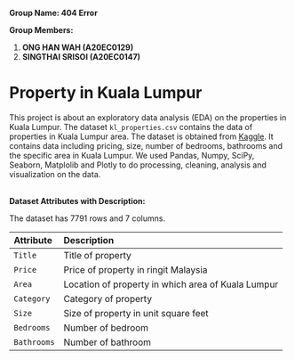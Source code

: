 **Group Name: 404 Error**

**Group Members:**
1. **ONG HAN WAH (A20EC0129)**
2. **SINGTHAI SRISOI (A20EC0147)**

# Property in Kuala Lumpur

This project is about an exploratory data analysis (EDA) on the properties in Kuala Lumpur. The dataset ```kl_properties.csv``` contains the data of properties in Kuala Lumpur area. The dataset is obtained from [Kaggle](https://www.kaggle.com/datasets/thajegan76/real-estate-kuala-lumpur-malaysia). It contains data including pricing, size, number of bedrooms, bathrooms and the specific area in Kuala Lumpur. We used Pandas, Numpy, SciPy, Seaborn, Matplolib and Plotly to do processing, cleaning, analysis and visualization on the data.<br><br>

__Dataset Attributes with Description:__ <br>

The dataset has 7791 rows and 7 columns.

|Attribute|Description|
|:--------|:----------|
|`Title`|Title of property|
|`Price`|Price of property in ringit Malaysia|
|`Area`|Location of property in which area of Kuala Lumpur|
|`Category`|Category of property|
|`Size`|Size of property in unit square feet|
|`Bedrooms`|Number of bedroom|
|`Bathrooms`|Number of bathroom|
